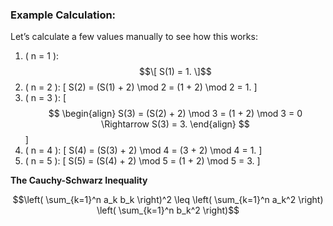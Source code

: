 ### Example Calculation:

Let’s calculate a few values manually to see how this works:

1. \( n = 1 \):
   $$\[
   S(1) = 1.
   \]$$
2. \( n = 2 \):
   \[
   S(2) = (S(1) + 2) \mod 2 = (1 + 2) \mod 2 = 1.
   \]
3. \( n = 3 \):
   \[
   $$
\begin{align}
   S(3) = (S(2) + 2) \mod 3 = (1 + 2) \mod 3 = 0 \Rightarrow S(3) = 3.
\end{align}
   $$
   \]
5. \( n = 4 \):
   \[
   S(4) = (S(3) + 2) \mod 4 = (3 + 2) \mod 4 = 1.
   \]
6. \( n = 5 \):
   \[
   S(5) = (S(4) + 2) \mod 5 = (1 + 2) \mod 5 = 3.
   \]
   
**The Cauchy-Schwarz Inequality**

$$\left( \sum_{k=1}^n a_k b_k \right)^2 \leq \left( \sum_{k=1}^n a_k^2 \right) \left( \sum_{k=1}^n b_k^2 \right)$$
